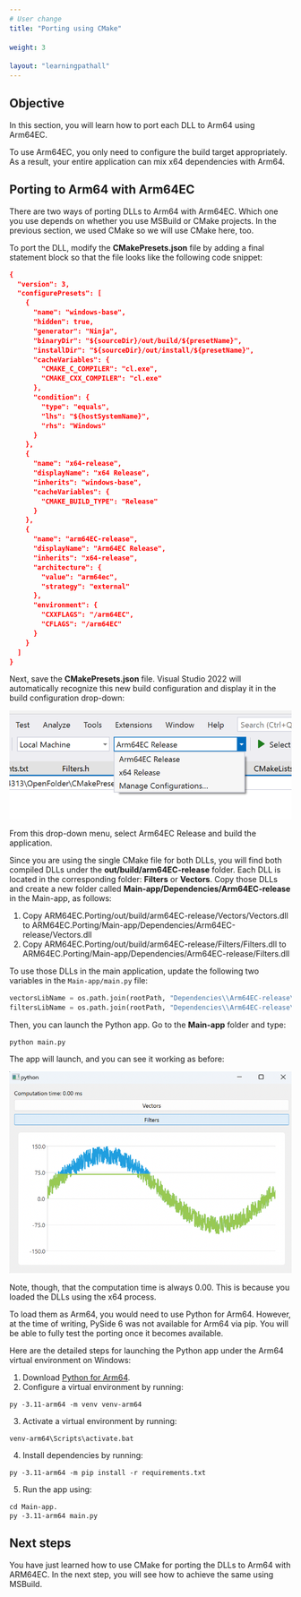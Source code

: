 ```yaml
---
# User change
title: "Porting using CMake"

weight: 3

layout: "learningpathall"
---
```


## Objective
In this section, you will learn how to port each DLL to Arm64 using Arm64EC.

To use Arm64EC, you only need to configure the build target appropriately. As a result, your entire application can mix x64 dependencies with Arm64.

## Porting to Arm64 with Arm64EC

There are two ways of porting DLLs to Arm64 with Arm64EC. Which one you use depends on whether you use MSBuild or CMake projects. In the previous section, we used CMake so we will use CMake here, too.

To port the DLL, modify the **CMakePresets.json​** file by adding a final statement block so that the file looks like the following code snippet:

```cmake
{
  "version": 3,
  "configurePresets": [
    {
      "name": "windows-base",
      "hidden": true,
      "generator": "Ninja",
      "binaryDir": "${sourceDir}/out/build/${presetName}",
      "installDir": "${sourceDir}/out/install/${presetName}",
      "cacheVariables": {
        "CMAKE_C_COMPILER": "cl.exe",
        "CMAKE_CXX_COMPILER": "cl.exe"
      },
      "condition": {
        "type": "equals",
        "lhs": "${hostSystemName}",
        "rhs": "Windows"
      }
    },
    {
      "name": "x64-release",
      "displayName": "x64 Release",
      "inherits": "windows-base",
      "cacheVariables": {
        "CMAKE_BUILD_TYPE": "Release"
      }
    },
    {
      "name": "arm64EC-release",
      "displayName": "Arm64EC Release",
      "inherits": "x64-release",
      "architecture": {
        "value": "arm64ec",
        "strategy": "external"
      },
      "environment": {
        "CXXFLAGS": "/arm64EC",
        "CFLAGS": "/arm64EC"
      }
    }
  ]
}
```

Next, save the **CMakePresets.json** file. Visual Studio 2022 will automatically recognize this new build configuration and display it in the build configuration drop-down:

![fig4](figures/04.png)

From this drop-down menu, select Arm64EC Release and build the application.

Since you are using the single CMake file for both DLLs, you will find both compiled DLLs under the **out/build/arm64EC-release** folder. Each DLL is located in the corresponding folder: **Filters** or **Vectors**. Copy those DLLs and create a new folder called **Main-app/Dependencies/Arm64EC-release** in the Main-app, as follows:

1. Copy ARM64EC.Porting/out/build/arm64EC-release/Vectors/Vectors.dll to ARM64EC.Porting/Main-app/Dependencies/Arm64EC-release/Vectors.dll
2. Copy ARM64EC.Porting/out/build/arm64EC-release/Filters/Filters.dll to ARM64EC.Porting/Main-app/Dependencies/Arm64EC-release/Filters.dll

To use those DLLs in the main application, update the following two variables in the `Main-app/main.py` file:

```python
vectorsLibName = os.path.join(rootPath, "Dependencies\\Arm64EC-release\\Vectors.dll")
filtersLibName = os.path.join(rootPath, "Dependencies\\Arm64EC-release\\Filters.dll")
```

Then, you can launch the Python app. Go to the **Main-app** folder and type: 
```console
python main.py
``` 

The app will launch, and you can see it working as before:

![fig5](figures/05.png)

Note, though, that the computation time is always 0.00. This is because you loaded the DLLs using the x64 process.

To load them as Arm64, you would need to use Python for Arm64. However, at the time of writing, PySide 6 was not available for Arm64 via pip. You will be able to fully test the porting once it becomes available.

Here are the detailed steps for launching the Python app under the Arm64 virtual environment on Windows:

1. Download [Python for Arm64](https://www.python.org/ftp/python/3.11.4/python-3.11.4-arm64.exe).
2. Configure a virtual environment by running: 
```console 
py -3.11-arm64 -m venv venv-arm64
```
3. Activate a virtual environment by running:
```console
venv-arm64\Scripts\activate.bat
```
4. Install dependencies by running: 
```console 
py -3.11-arm64 -m pip install -r requirements.txt
```
5. Run the app using:
```console
cd Main-app.
py -3.11-arm64 main.py
```

## Next steps
You have just learned how to use CMake for porting the DLLs to Arm64 with ARM64EC. In the next step, you will see how to achieve the same using MSBuild.
